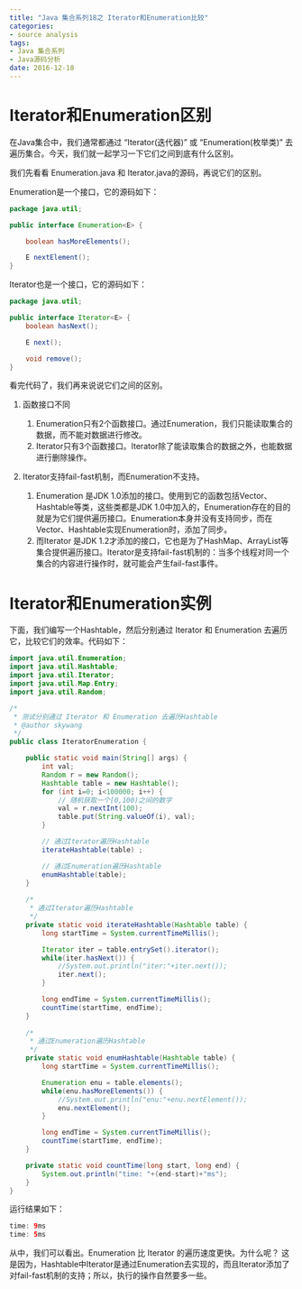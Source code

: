 ```yaml
---
title: "Java 集合系列18之 Iterator和Enumeration比较"
categories: 
- source analysis
tags: 
- Java 集合系列
- Java源码分析
date: 2016-12-18
---
```


# Iterator和Enumeration区别

在Java集合中，我们通常都通过 “Iterator(迭代器)” 或 “Enumeration(枚举类)” 去遍历集合。今天，我们就一起学习一下它们之间到底有什么区别。

我们先看看 Enumeration.java 和 Iterator.java的源码，再说它们的区别。

Enumeration是一个接口，它的源码如下：

```java
package java.util;

public interface Enumeration<E> {

    boolean hasMoreElements();

    E nextElement();
}
```

Iterator也是一个接口，它的源码如下：

```java
package java.util;

public interface Iterator<E> {
    boolean hasNext();

    E next();

    void remove();
}
```
看完代码了，我们再来说说它们之间的区别。

1. 函数接口不同
    1. Enumeration只有2个函数接口。通过Enumeration，我们只能读取集合的数据，而不能对数据进行修改。
    2. Iterator只有3个函数接口。Iterator除了能读取集合的数据之外，也能数据进行删除操作。

2. Iterator支持fail-fast机制，而Enumeration不支持。
    1. Enumeration 是JDK 1.0添加的接口。使用到它的函数包括Vector、Hashtable等类，这些类都是JDK 1.0中加入的，Enumeration存在的目的就是为它们提供遍历接口。Enumeration本身并没有支持同步，而在Vector、Hashtable实现Enumeration时，添加了同步。
    2. 而Iterator 是JDK 1.2才添加的接口，它也是为了HashMap、ArrayList等集合提供遍历接口。Iterator是支持fail-fast机制的：当多个线程对同一个集合的内容进行操作时，就可能会产生fail-fast事件。

 

# Iterator和Enumeration实例

下面，我们编写一个Hashtable，然后分别通过 Iterator 和 Enumeration 去遍历它，比较它们的效率。代码如下：

```Java
import java.util.Enumeration;
import java.util.Hashtable;
import java.util.Iterator;
import java.util.Map.Entry;
import java.util.Random;

/*
 * 测试分别通过 Iterator 和 Enumeration 去遍历Hashtable
 * @author skywang
 */
public class IteratorEnumeration {

    public static void main(String[] args) {
        int val;
        Random r = new Random();
        Hashtable table = new Hashtable();
        for (int i=0; i<100000; i++) {
            // 随机获取一个[0,100)之间的数字
            val = r.nextInt(100);
            table.put(String.valueOf(i), val);
        }

        // 通过Iterator遍历Hashtable
        iterateHashtable(table) ;

        // 通过Enumeration遍历Hashtable
        enumHashtable(table);
    }
    
    /*
     * 通过Iterator遍历Hashtable
     */
    private static void iterateHashtable(Hashtable table) {
        long startTime = System.currentTimeMillis();

        Iterator iter = table.entrySet().iterator();
        while(iter.hasNext()) {
            //System.out.println("iter:"+iter.next());
            iter.next();
        }

        long endTime = System.currentTimeMillis();
        countTime(startTime, endTime);
    }
    
    /*
     * 通过Enumeration遍历Hashtable
     */
    private static void enumHashtable(Hashtable table) {
        long startTime = System.currentTimeMillis();

        Enumeration enu = table.elements();
        while(enu.hasMoreElements()) {
            //System.out.println("enu:"+enu.nextElement());
            enu.nextElement();
        }

        long endTime = System.currentTimeMillis();
        countTime(startTime, endTime);
    }

    private static void countTime(long start, long end) {
        System.out.println("time: "+(end-start)+"ms");
    }
}
```
运行结果如下：

```java
time: 9ms
time: 5ms
```
从中，我们可以看出。Enumeration 比 Iterator 的遍历速度更快。为什么呢？
这是因为，Hashtable中Iterator是通过Enumeration去实现的，而且Iterator添加了对fail-fast机制的支持；所以，执行的操作自然要多一些。



